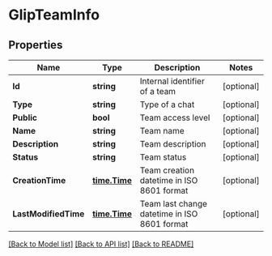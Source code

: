 # GlipTeamInfo

## Properties

Name | Type | Description | Notes
------------ | ------------- | ------------- | -------------
**Id** | **string** | Internal identifier of a team | [optional] 
**Type** | **string** | Type of a chat | [optional] 
**Public** | **bool** | Team access level | [optional] 
**Name** | **string** | Team name | [optional] 
**Description** | **string** | Team description | [optional] 
**Status** | **string** | Team status | [optional] 
**CreationTime** | [**time.Time**](time.Time.md) | Team creation datetime in ISO 8601 format | [optional] 
**LastModifiedTime** | [**time.Time**](time.Time.md) | Team last change datetime in ISO 8601 format | [optional] 

[[Back to Model list]](../README.md#documentation-for-models) [[Back to API list]](../README.md#documentation-for-api-endpoints) [[Back to README]](../README.md)


